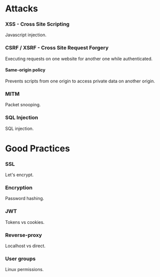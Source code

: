 # Attacks

### XSS - Cross Site Scripting
Javascript injection.

### CSRF / XSRF - Cross Site Request Forgery
Executing requests on one website for another one while authenticated.

#### Same-origin policy

Prevents scripts from one origin to access private data on another origin.

### MITM
Packet snooping.

### SQL Injection
SQL injection.

# Good Practices

### SSL
Let's encrypt.

### Encryption
Password hashing.

### JWT
Tokens vs cookies.

### Reverse-proxy
Localhost vs direct.

### User groups
Linux permissions.
